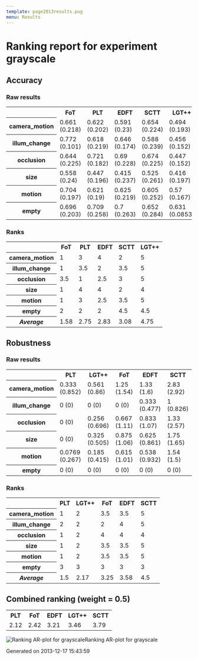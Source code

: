 ```yaml
---
template: page2013results.pug
menu: Results
---
```

<div class='results'>
<h1 class="caption">Ranking report for experiment grayscale</h1>
<h2>Accuracy</h2>
<h3>Raw results</h3>
<div class="table"><table>
<tr><th>&nbsp;</th><th>FoT</th><th>PLT</th><th>EDFT</th><th>SCTT</th><th>LGT++</th></tr>
<tr><th>camera_motion</th><td>0.661 (0.218)</td><td>0.622 (0.202)</td><td>0.591 (0.23)</td><td>0.654 (0.224)</td><td>0.494 (0.193)</td></tr>
<tr><th>illum_change</th><td>0.772 (0.101)</td><td>0.618 (0.219)</td><td>0.646 (0.174)</td><td>0.588 (0.239)</td><td>0.456 (0.152)</td></tr>
<tr><th>occlusion</th><td>0.644 (0.225)</td><td>0.721 (0.182)</td><td>0.69 (0.228)</td><td>0.674 (0.225)</td><td>0.447 (0.152)</td></tr>
<tr><th>size</th><td>0.558 (0.24)</td><td>0.447 (0.196)</td><td>0.415 (0.237)</td><td>0.525 (0.261)</td><td>0.416 (0.197)</td></tr>
<tr><th>motion</th><td>0.704 (0.197)</td><td>0.621 (0.19)</td><td>0.625 (0.219)</td><td>0.605 (0.252)</td><td>0.57 (0.167)</td></tr>
<tr><th>empty</th><td>0.696 (0.203)</td><td>0.709 (0.258)</td><td>0.7 (0.263)</td><td>0.652 (0.284)</td><td>0.631 (0.0853)</td></tr>
</table>
</div><h3>Ranks</h3>
<div class="table"><table>
<tr><th>&nbsp;</th><th>FoT</th><th>PLT</th><th>EDFT</th><th>SCTT</th><th>LGT++</th></tr>
<tr><th>camera_motion</th><td>1</td><td>3</td><td>4</td><td>2</td><td>5</td></tr>
<tr><th>illum_change</th><td>1</td><td>3.5</td><td>2</td><td>3.5</td><td>5</td></tr>
<tr><th>occlusion</th><td>3.5</td><td>1</td><td>2.5</td><td>3</td><td>5</td></tr>
<tr><th>size</th><td>1</td><td>4</td><td>4</td><td>2</td><td>4</td></tr>
<tr><th>motion</th><td>1</td><td>3</td><td>2.5</td><td>3.5</td><td>5</td></tr>
<tr><th>empty</th><td>2</td><td>2</td><td>2</td><td>4.5</td><td>4.5</td></tr>
<tr><th><em>Average</em></th><td>1.58</td><td>2.75</td><td>2.83</td><td>3.08</td><td>4.75</td></tr>
</table>
</div><h2>Robustness</h2>
<h3>Raw results</h3>
<div class="table"><table>
<tr><th>&nbsp;</th><th>PLT</th><th>LGT++</th><th>FoT</th><th>EDFT</th><th>SCTT</th></tr>
<tr><th>camera_motion</th><td>0.333 (0.852)</td><td>0.561 (0.86)</td><td>1.25 (1.54)</td><td>1.33 (1.6)</td><td>2.83 (2.92)</td></tr>
<tr><th>illum_change</th><td>0 (0)</td><td>0 (0)</td><td>0 (0)</td><td>0.333 (0.477)</td><td>1 (0.826)</td></tr>
<tr><th>occlusion</th><td>0 (0)</td><td>0.256 (0.696)</td><td>0.667 (1.11)</td><td>0.833 (1.07)</td><td>1.33 (2.57)</td></tr>
<tr><th>size</th><td>0 (0)</td><td>0.325 (0.505)</td><td>0.875 (1.06)</td><td>0.625 (0.861)</td><td>1.75 (1.65)</td></tr>
<tr><th>motion</th><td>0.0769 (0.267)</td><td>0.185 (0.415)</td><td>0.615 (1.01)</td><td>0.538 (0.932)</td><td>1.54 (1.5)</td></tr>
<tr><th>empty</th><td>0 (0)</td><td>0 (0)</td><td>0 (0)</td><td>0 (0)</td><td>0 (0)</td></tr>
</table>
</div><h3>Ranks</h3>
<div class="table"><table>
<tr><th>&nbsp;</th><th>PLT</th><th>LGT++</th><th>FoT</th><th>EDFT</th><th>SCTT</th></tr>
<tr><th>camera_motion</th><td>1</td><td>2</td><td>3.5</td><td>3.5</td><td>5</td></tr>
<tr><th>illum_change</th><td>2</td><td>2</td><td>2</td><td>4</td><td>5</td></tr>
<tr><th>occlusion</th><td>1</td><td>2</td><td>4</td><td>4</td><td>4</td></tr>
<tr><th>size</th><td>1</td><td>2</td><td>3.5</td><td>3.5</td><td>5</td></tr>
<tr><th>motion</th><td>1</td><td>2</td><td>3.5</td><td>3.5</td><td>5</td></tr>
<tr><th>empty</th><td>3</td><td>3</td><td>3</td><td>3</td><td>3</td></tr>
<tr><th><em>Average</em></th><td>1.5</td><td>2.17</td><td>3.25</td><td>3.58</td><td>4.5</td></tr>
</table>
</div><h2>Combined ranking (weight = 0.5)</h2>
<div class="table"><table>
<tr><th>PLT</th><th>FoT</th><th>EDFT</th><th>LGT++</th><th>SCTT</th></tr>
<tr><td>2.12</td><td>2.42</td><td>3.21</td><td>3.46</td><td>3.79</td></tr>
</table>
</div><p class="plot"><img src="images/extra_ranking_grayscale.png" alt="Ranking AR-plot for grayscale" /><span class="caption">Ranking AR-plot for grayscale</span></p>
<p class="timestamp">Generated on 2013-12-17 15:43:59</p>
</div>
